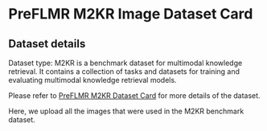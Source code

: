 # PreFLMR M2KR Image Dataset Card
## Dataset details
Dataset type: M2KR is a benchmark dataset for multimodal knowledge retrieval. It contains a collection of tasks and datasets for training and evaluating multimodal knowledge retrieval models.

Please refer to [PreFLMR M2KR Dataset Card](https://huggingface.co/datasets/BByrneLab/multi_task_multi_modal_knowledge_retrieval_benchmark_M2KR) for more details of the dataset.

Here, we upload all the images that were used in the M2KR benchmark dataset. 
